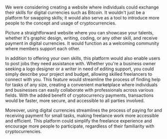 We were considering creating a website where individuals could exchange their skills for digital currencies such as Bitcoin. It wouldn't just be a platform for swapping skills; it would also serve as a tool to introduce more people to the concept and usage of cryptocurrencies.

Picture a straightforward website where you can showcase your talents, whether it's graphic design, writing, coding, or any other skill, and receive payment in digital currencies. It would function as a welcoming community where members support each other.

In addition to offering your own skills, this platform would also enable users to post jobs they need assistance with. Whether you're a business owner seeking a logo designer or a writer in need of editing support, you could simply describe your project and budget, allowing skilled freelancers to connect with you. This feature would streamline the process of finding help for tasks of any size, creating a convenient marketplace where individuals and businesses can easily collaborate with professionals across various fields. With the added benefit of cryptocurrency payments, transactions would be faster, more secure, and accessible to all parties involved.

Moreover, using digital currencies streamlines the process of paying for and receiving payment for small tasks, making freelance work more accessible and efficient. This platform could simplify the freelance experience and encourage more people to participate, regardless of their familiarity with cryptocurrencies.
